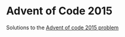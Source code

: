 # Advent of Code 2015

Solutions to the [Advent of code 2015 problem](https://adventofcode.com/2015)